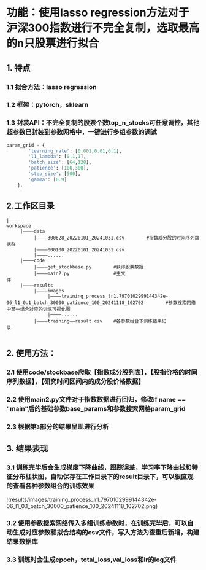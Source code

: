 # 功能：使用lasso regression方法对于沪深300指数进行不完全复制，选取最高的n只股票进行拟合

## 1. 特点
### 1.1 拟合方法：lasso regression                            
### 1.2 框架：pytorch，sklearn
### 1.3 封装API：不完全复制的股票个数top_n_stocks可任意调控，其他超参数已封装到参数网格中，一键进行多组参数的调试

```python 
param_grid = {
        'learning_rate': [0.001,0.01,0.1], 
        'l1_lambda': [0.1,1],
        'batch_size': [64,128],  
        'patience': [100,300],     
        'step_size': [500],     
        'gamma': [0.9]    
    }，
```

## 2.工作区目录
```
|————workspace                                                                                                                       
     |————data
          |————300628_20220101_20241031.csv        #指数成分股的时间序列数据群
          |————000100_20220101_20241031.csv
          |————......
     |————code
          |————get_stockbase.py        #获得股票数据
          |————main2.py                #主文件                            
     |————results
          |————images         
               |————training_process_lr1.7970102999144342e-06_l1_0.1_batch_30000_patience_100_20241118_102702        #参数搜索网络中某一组合对应的训练可视化图
               |————...... 
          |————training——result.csv    #各参数组合下训练结果记录                   
      
```

## 2. 使用方法：
### 2.1 使用code/stockbase爬取【指数成分股列表】，【股指价格的时间序列数据】，【研究时间区间内的成分股价格数据】

### 2.2 使用main2.py文件对于指数数据进行回归，修改if __name__ == "__main__"后的基础参数base_params和参数搜索网格param_grid


### 2.3 根据第`3`部分的结果呈现进行分析 

## 3. 结果表现   
### 3.1 训练完毕后会生成梯度下降曲线，跟踪误差，学习率下降曲线和特征分布柱状图，自动保存在工作目录下的result目录下，可以很直观的查看各种参数组合的训练效果
!(results/images/training_process_lr1.7970102999144342e-06_l1_0.1_batch_30000_patience_100_20241118_102702.png)
### 3.2 使用参数搜索网络传入多组训练参数时，在训练完毕后，可以自动生成对应参数和拟合结构的csv文件，写入方法为查重后新增，构建结果数据库
### 3.3 训练时会生成epoch，total_loss,val_loss和lr的log文件        
